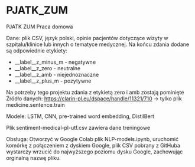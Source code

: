 # PJATK_ZUM
PJATK ZUM Praca domowa

Dane: plik CSV, język polski, opinie pacjentów dotyczące wizyty w szpitalu/klinice lub innych o tematyce medycznej. Na końcu zdania dodane są odpowiednie etykiety: 
* __label__z_minus_m - negatywne
* __label__z_zero - neutralne
* __label__z_amb - niejednoznaczne
* __label__z_plus_m - pozytywne
  
Na potrzeby tego projektu zdania z etykietą zero i amb zostają pominięte
Źródło danych: https://clarin-pl.eu/dspace/handle/11321/710 -> tylko plik medicine.sentence.train

Modele: LSTM, CNN, pre-trained word embedding, DistilBert

Plik sentiment-medical-pl-utf.csv zawiera dane treningowe

Obsługa: Otworzyć w Google Colab plik NLP-models.ipynb, uruchomić komórkę z połączeniem z dyskiem Google, plik CSV pobrany z GitHuba wystarczy wrzucić do najwyższego poziomu dysku Google, zachowując orginalną nazwę pliku.
